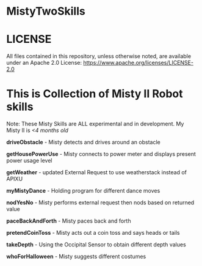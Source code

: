 # MistyTwoSkills

# LICENSE #

All files contained in this repository, unless otherwise noted, are
available under an Apache 2.0 License:
https://www.apache.org/licenses/LICENSE-2.0


# This is Collection of Misty II Robot skills

Note: These Misty Skills are ALL experimental and in development. My Misty II is _<4 months old_

**driveObstacle** - Misty detects and drives around an obstacle

**getHousePowerUse** - Misty connects to power meter and displays present power usage level

**getWeather** - updated External Request to use weatherstack instead of APIXU

**myMistyDance** - Holding program for different dance moves

**nodYesNo** - Misty performs external request then nods based on returned value

**paceBackAndForth** - Misty paces back and forth

**pretendCoinToss** - Misty acts out a coin toss and says heads or tails

**takeDepth** - Using the Occipital Sensor to obtain different depth values

**whoForHalloween** - Misty suggests different costumes



